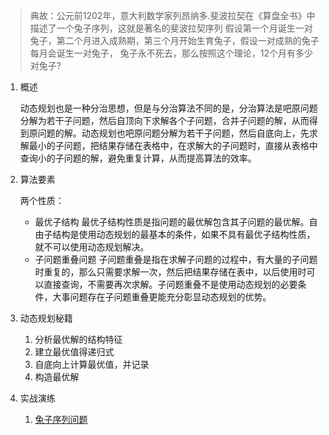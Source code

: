 >典故：公元前1202年，意大利数学家列昂纳多.斐波拉契在《算盘全书》中描述了一个兔子序列，这就是著名的斐波拉契序列
>假设第一个月诞生一对兔子，第二个月进入成熟期，第三个月开始生育兔子，假设一对成熟的兔子每月会诞生一对兔子，
>兔子永不死去，那么按照这个理论，12个月有多少对兔子?

1. 概述

    动态规划也是一种分治思想，但是与分治算法不同的是，分治算法是吧原问题分解为若干子问题，然后自顶向下求解各个子问题，合并子问题的解，从而得到原问题的解。动态规划也吧原问题分解为若干子问题，然后自底向上，先求解最小的子问题，把结果存储在表格中，在求解大的子问题时，直接从表格中查询小的子问题的解，避免重复计算，从而提高算法的效率。
2. 算法要素

    两个性质：
    * 最优子结构
        最优子结构性质是指问题的最优解包含其子问题的最优解。自由子结构是使用动态规划的最基本的条件，如果不具有最优子结构性质，就不可以使用动态规划解决。
    * 子问题重叠问题
        子问题重叠是指在求解子问题的过程中，有大量的子问题时重复的，那么只需要求解一次，然后把结果存储在表中，以后使用时可以直接查询，不需要再次求解。子问题重叠不是使用动态规划的必要条件，大事问题存在子问题重叠更能充分彰显动态规划的优势。


3. 动态规划秘籍
    1. 分析最优解的结构特征
    2. 建立最优值得递归式
    3. 自底向上计算最优值，并记录
    4. 构造最优解
4. 实战演练
    1. [兔子序列问题]()